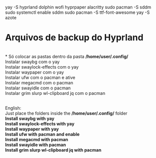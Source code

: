 yay -S hyprland dolphin wofi hyprpaper alacritty
sudo pacman -S sddm
sudo systemctl enable sddm
sudo pacman -S ttf-font-awesome
yay -S azote



<h1>Arquivos de backup do Hyprland</h1><br/>
* Só colocar as pastas dentro da pasta
<b>/home/user/.config/</b><br/>
Instalar swaybg com o yay<br/>
Instalar swaylock-effects com o yay<br/>
Instalar waypaper com o yay<br/>
Instalar ufw com o pacman e ative<br/>
Instalar megacmd com o pacman<br/>
Instalar swayidle com o pacman<br/>
Instalar grim slurp wl-clipboard jq com o pacman<br/><br/>


English:<br/>
Just place the folders inside the
<b>/home/user/.config/</b> folder<br/>
<b>Install swaybg with yay</b><br/>
<b>Install swaylock-effects with yay</b><br/>
<b>Install waypaper with yay</b><br/>
<b>Install ufw with pacman and enable</b><br/>
<b>Install megacmd with pacman</b><br/>
<b>Install swayidle with pacman</b><br/>
<b>Install grim slurp wl-clipboard jq with pacman</b><br/>
